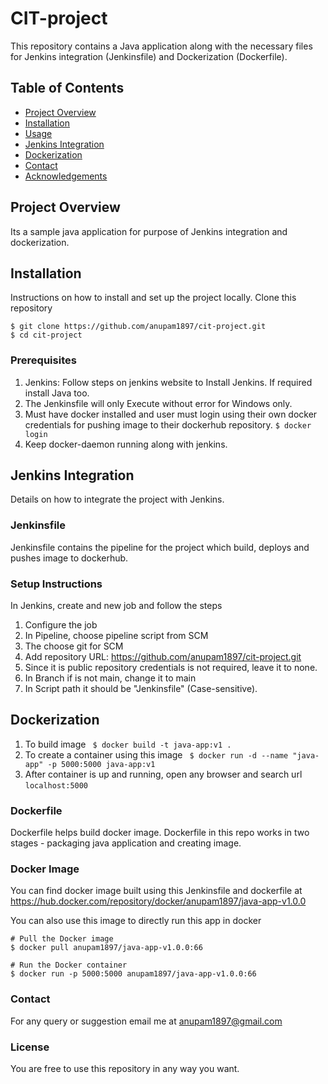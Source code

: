 # CIT-project
This repository contains a Java application along with the necessary files for Jenkins integration (Jenkinsfile) and Dockerization (Dockerfile).

## Table of Contents
- [Project Overview](#project-overview)
- [Installation](#installation)
- [Usage](#usage)
- [Jenkins Integration](#jenkins-integration)
- [Dockerization](#dockerization)
- [Contact](#contact)
- [Acknowledgements](#acknowledgements)

## Project Overview
Its a sample java application for purpose of Jenkins integration and dockerization. 

## Installation
Instructions on how to install and set up the project locally.
Clone this repository 
``` 
$ git clone https://github.com/anupam1897/cit-project.git  
$ cd cit-project
```

### Prerequisites

1. Jenkins: Follow steps on jenkins website to Install Jenkins. If required install Java too. 
2. The Jenkinsfile will only Execute without error for Windows only.
3. Must have docker installed and user must login using their own docker credentials for pushing image to their dockerhub repository.
``` $ docker login ```
4. Keep docker-daemon running along with jenkins.


## Jenkins Integration
Details on how to integrate the project with Jenkins.

### Jenkinsfile
Jenkinsfile contains the pipeline for the project which build, deploys and pushes image to dockerhub.

### Setup Instructions
In Jenkins, create and new job and follow the steps
1. Configure the job
2. In Pipeline, choose pipeline script from SCM
3. The choose git for SCM
4. Add repository URL: https://github.com/anupam1897/cit-project.git
5. Since it is public repository credentials is not required, leave it to none.
6. In Branch if is not main, change it to main
7. In Script path it should be "Jenkinsfile" (Case-sensitive).

## Dockerization
1. To build image
``` $ docker build -t java-app:v1 .```
2. To create a container using this image
``` $ docker run -d --name "java-app" -p 5000:5000 java-app:v1```
3. After container is up and running, open any browser and search url
``` localhost:5000 ```

### Dockerfile
Dockerfile helps build docker image. Dockerfile in this repo works in two stages - packaging java application and creating image.


### Docker Image
You can find docker image built using this Jenkinsfile and dockerfile at https://hub.docker.com/repository/docker/anupam1897/java-app-v1.0.0

You can also use this image to directly run this app in docker 
``` 
# Pull the Docker image
$ docker pull anupam1897/java-app-v1.0.0:66

# Run the Docker container
$ docker run -p 5000:5000 anupam1897/java-app-v1.0.0:66

```

### Contact
For any query or suggestion email me at anupam1897@gmail.com

### License
You are free to use this repository in any way you want.